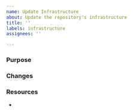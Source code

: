 ```yaml
---
name: Update Infrastructure
about: Update the repository's infrastructure
title: ''
labels: infrastructure
assignees: ''

---
```


### Purpose


### Changes


### Resources
- 
